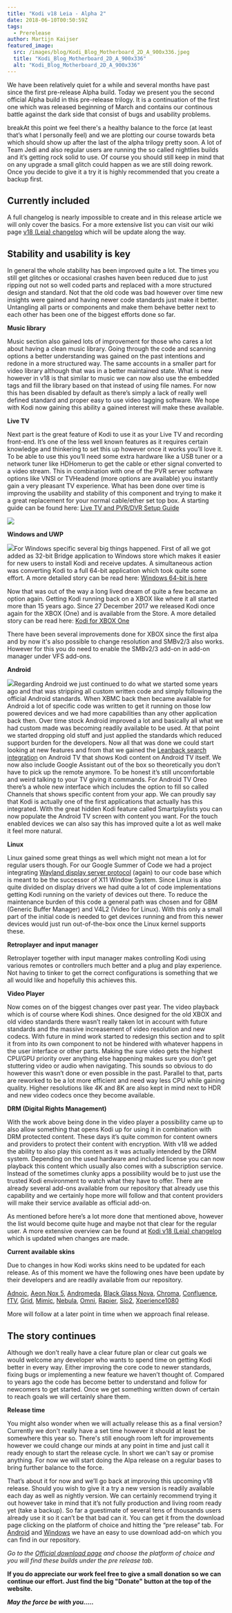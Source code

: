 ```yaml
---
title: "Kodi v18 Leia - Alpha 2"
date: 2018-06-10T00:50:59Z
tags:
  - Prerelease
author: Martijn Kaijser
featured_image:
  src: /images/blog/Kodi_Blog_Motherboard_2D_A_900x336.jpeg
  title: "Kodi_Blog_Motherboard_2D_A_900x336"
  alt: "Kodi_Blog_Motherboard_2D_A_900x336"
---
```


We have been relatively quiet for a while and several months have past since the first pre-release Alpha build. Today we present you the second official Alpha build in this pre-release trilogy. It is a continuation of the first one which was released beginning of March and contains our continous battle against the dark side that consist of bugs and usability problems.

breakAt this point we feel there's a healthy balance to the force (at least that’s what I personally feel) and we are plotting our course towards beta which should show up after the last of the alpha trilogy pretty soon. A lot of Team Jedi and also regular users are running the so called nightlies builds and it’s getting rock solid to use. Of course you should still keep in mind that on any upgrade a small glitch could happen as we are still doing rework. Once you decide to give it a try it is highly recommended that you create a backup first.

## Currently included

A full changelog is nearly impossible to create and in this release article we will only cover the basics. For a more extensive list you can visit our wiki page [v18 (Leia) changelog](<https://kodi.wiki/view/Kodi_v18_(Leia)_changelog>) which will be update along the way.

## Stability and usability is key

In general the whole stability has been improved quite a lot. The times you still get glitches or occasional crashes haven been reduced due to just ripping out not so well coded parts and replaced with a more structured design and standard. Not that the old code was bad however over time new insights were gained and having newer code standards just make it better. Untangling all parts or components and make them behave better next to each other has been one of the biggest efforts done so far.

**Music library**

Music section also gained lots of improvement for those who cares a lot about having a clean music library. Going through the code and scanning options a better understanding was gained on the past intentions and redone in a more structured way. The same accounts in a smaller part for video library although that was in a better maintained state. What is new however in v18 is that similar to music we can now also use the embedded tags and fill the library based on that instead of using file names. For now this has been disabled by default as there’s simply a lack of really well defined standard and proper easy to use video tagging software. We hope with Kodi now gaining this ability a gained interest will make these available.

**Live TV**

Next part is the great feature of Kodi to use it as your Live TV and recording front-end. It’s one of the less well known features as it requires certain knowledge and thinkering to set this up however once it works you’ll love it. To be able to use this you’ll need some extra hardware like a USB tuner or a network tuner like HDHomerun to get the cable or ether signal converted to a video stream. This in combination with one of the PVR server software options like VNSI or TVHeadend (more options are available) you instantly gain a very pleasant TV experience. What has been done over time is improving the usability and stability of this component and trying to make it a great replacement for your normal cable/ether set top box. A starting guide can be found here: [Live TV and PVR/DVR Setup Guide](https://kodi.wiki/view/PVR)

![](/images/blog/v18-Livetv-improvements.jpeg)

**Windows and UWP**

![](images/blog/xbox.jpeg)For Windows specific several big things happened. First of all we got added as 32-bit Bridge application to Windows store which makes it easier for new users to install Kodi and receive updates. A simultaneous action was converting Kodi to a full 64-bit application which took quite some effort. A more detailed story can be read here: [Windows 64-bit is here](https://kodi.tv/article/kodi-v18-windows-64-bit-here)

Now that was out of the way a long lived dream of quite a few became an option again. Getting Kodi running back on a XBOX like where it all started more than 15 years ago. Since 27 December 2017 we released Kodi once again for the XBOX (One) and is available from the Store. A more detailed story can be read here: [Kodi for XBOX One](https://kodi.tv/article/kodi-xbox-one)

There have been several improvements done for XBOX since the first alpa and by now it's also possible to change resolution and SMBv2/3 also works. However for this you do need to enable the SMBv2/3 add-on in add-on manager under VFS add-ons.

**Android**

![](/images/blog/Google-assistant-logo.jpeg)Regarding Android we just continued to do what we started some years ago and that was stripping all custom written code and simply following the official Android standards. When XBMC back then became available for Android a lot of specific code was written to get it running on those low powered devices and we had more capabilities than any other application back then. Over time stock Android improved a lot and basically all what we had custom made was becoming readily available to be used. At that point we started dropping old stuff and just applied the standards which reduced support burden for the developers. Now all that was done we could start looking at new features and from that we gained the [Leanback search integration](https://kodi.tv/article/kodi-v18-android-leanback-suggestions-search-and-voice-typing) on Android TV that shows Kodi content on Android TV itself. We now also include Google Assistant out of the box so theoretically you don’t have to pick up the remote anymore. To be honest it’s still uncomfortable and weird talking to your TV giving it commands. For Android TV Oreo there’s a whole new interface which includes the option to fill so called Channels that shows specific content from your app. We can proudly say that Kodi is actually one of the first applications that actually has this integrated. With the great hidden Kodi feature called Smartplaylists you can now populate the Android TV screen with content you want. For the touch enabled devices we can also say this has improved quite a lot as well make it feel more natural.

**Linux**

Linux gained some great things as well which might not mean a lot for regular users though. For our Google Summer of Code we had a project integrating [Wayland display server protocol](https://kodi.tv/article/gsoc-2017-update-wayland-support) (again) to our code base which is meant to be the successor of X11 Window System. Since Linux is also quite divided on display drivers we had quite a lot of code implementations getting Kodi running on the variety of devices out there. To reduce the maintenance burden of this code a general path was chosen and for GBM (Generic Buffer Manager) and V4L2 (Video for Linux). With this only a small part of the initial code is needed to get devices running and from this newer devices would just run out-of-the-box once the Linux kernel supports these.

**Retroplayer and input manager**

Retroplayer together with input manager makes controlling Kodi using various remotes or controllers much better and a plug and play experience. Not having to tinker to get the correct configurations is something that we all would like and hopefully this achieves this.

**Video Player**

Now comes on of the biggest changes over past year. The video playback which is of course where Kodi shines. Once designed for the old XBOX and old video standards there wasn’t really taken lot in account with future standards and the massive increasement of video resolution and new codecs. With future in mind work started to redesign this section and to split it from into its own component to not be hindered with whatever happens in the user interface or other parts. Making the sure video gets the highest CPU/GPU priority over anything else happening makes sure you don’t get stuttering video or audio when navigating. This sounds so obvious to do however this wasn’t done or even possible in the past. Parallel to that, parts are reworked to be a lot more efficient and need way less CPU while gaining quality. Higher resolutions like 4K and 8K are also kept in mind next to HDR and new video codecs once they become available.

**DRM (Digital Rights Management)**

With the work above being done in the video player a possibility came up to also allow something that opens Kodi up for using it in combination with DRM protected content. These days it’s quite common for content owners and providers to protect their content with encryption. With v18 we added the ability to also play this content as it was actually intended by the DRM system. Depending on the used hardware and included license you can now playback this content which usually also comes with a subscription service. Instead of the sometimes clunky apps a possibility would be to just use the trusted Kodi environment to watch what they have to offer. There are already several add-ons available from our repository that already use this capability and we certainly hope more will follow and that content providers will make their service available as official add-on.

As mentioned before here’s a lot more done that mentioned above, however the list would become quite huge and maybe not that clear for the regular user. A more extensive overview can be found at [Kodi v18 (Leia) changelog](<https://kodi.wiki/view/Kodi_v18_(Leia)_changelog>) which is updated when changes are made.

**Current available skins**

Due to changes in how Kodi works skins need to be updated for each release. As of this moment we have the following ones have been update by their developers and are readily available from our repository.

[Adnoic](https://kodi.tv/addon/skins/adonic), [Aeon Nox 5](https://kodi.tv/addon/skins/aeon-nox), [Andromeda](https://kodi.tv/addon/skins/andromeda), [Black Glass Nova](https://kodi.tv/addon/skins/black-glass-nova), [Chroma](https://kodi.tv/addon/skins/chroma), [Confluence](https://kodi.tv/addon/skins/confluence), [fTV](https://kodi.tv/addon/skins/ftv), [Grid](https://kodi.tv/addon/skins/grid), [Mimic](https://kodi.tv/addon/skins/mimic), [Nebula](https://kodi.tv/addon/skins/nebula), [Omni](https://kodi.tv/addon/skins/omni), [Rapier](https://kodi.tv/addon/skins/rapier), [Sio2](https://kodi.tv/addon/skins/sio2), [Xperience1080](https://kodi.tv/addon/skins/xperience1080)

More will follow at a later point in time when we approach final release.

## The story continues

Although we don’t really have a clear future plan or clear cut goals we would welcome any developer who wants to spend time on getting Kodi better in every way. Either improving the core code to newer standards, fixing bugs or implementing a new feature we haven’t thought of. Compared to years ago the code has become better to understand and follow for newcomers to get started. Once we get something written down of certain to reach goals we will certainly share them.

**Release time**

You might also wonder when we will actually release this as a final version? Currently we don't really have a set time however it should at least be somewhere this year so. There's still enough room left for improvements however we could change our minds at any point in time and just call it ready enough to start the release cycle. In short we can't say or promise anything. For now we will start doing the Alpa release on a regular bases to bring further balance to the force.

That’s about it for now and we’ll go back at improving this upcoming v18 release. Should you wish to give it a try a new version is readily available each day as well as nightly version. We can certainly recommend trying it out however take in mind that it’s not fully production and living room ready yet (take a backup). So far a guestimate of several tens of thousands users already use it so it can’t be that bad can it. You can get it from the download page clicking on the platform of choice and hitting the “pre release” tab. For [Android](https://kodi.tv/addon/scripts/kodi-android-installer) and [Windows](https://kodi.tv/addon/scripts/kodi-windows-installer) we have an easy to use download add-on which you can find in our repository.

_Go to the [Official download page](https://kodi.tv/download) and choose the platform of choice and you will find these builds under the pre release tab._

**If you do appreciate our work feel free to give a small donation so we can continue our effort. Just find the big "Donate" button at the top of the website.**

**_May the force be with you….._**
